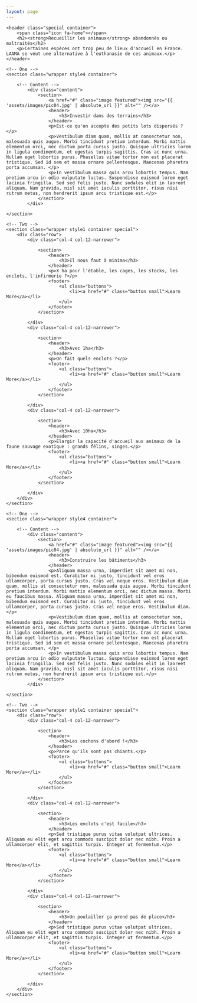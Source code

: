 ```yaml
---
layout: page
---
```

<article id="main">

    <header class="special container">
        <span class="icon fa-home"></span>
        <h2><strong>Recueillir les animaux</strong> abandonnés ou maltraités</h2>
        <p>Certaines espèces ont trop peu de lieux d'accueil en France. LAAMA se veut une alternative à l'euthanasie de ces animaux.</p>
    </header>

    <!-- One -->
    <section class="wrapper style4 container">

        <!-- Content -->
            <div class="content">
                <section>
                    <a href="#" class="image featured"><img src="{{ 'assets/images/pic04.jpg' | absolute_url }}" alt="" /></a>
                    <header>
                        <h3>Investir dans des terrains</h3>
                    </header>
                    <p>Est-ce qu'on accepte des petits lots dispersés ?</p>
                    <p>Vestibulum diam quam, mollis at consectetur non, malesuada quis augue. Morbi tincidunt pretium interdum. Morbi mattis elementum orci, nec dictum porta cursus justo. Quisque ultricies lorem in ligula condimentum, et egestas turpis sagittis. Cras ac nunc urna. Nullam eget lobortis purus. Phasellus vitae tortor non est placerat tristique. Sed id sem et massa ornare pellentesque. Maecenas pharetra porta accumsan. </p>
                    <p>In vestibulum massa quis arcu lobortis tempus. Nam pretium arcu in odio vulputate luctus. Suspendisse euismod lorem eget lacinia fringilla. Sed sed felis justo. Nunc sodales elit in laoreet aliquam. Nam gravida, nisl sit amet iaculis porttitor, risus nisi rutrum metus, non hendrerit ipsum arcu tristique est.</p>
                </section>
            </div>

    </section>

    <!-- Two -->
    <section class="wrapper style1 container special">
        <div class="row">
            <div class="col-4 col-12-narrower">

                <section>
                    <header>
                        <h3>Il nous faut à minima</h3>
                    </header>
                    <p>X ha pour l'étable, les cages, les stocks, les enclots, l'infirmerie ?</p>
                    <footer>
                        <ul class="buttons">
                            <li><a href="#" class="button small">Learn More</a></li>
                        </ul>
                    </footer>
                </section>

            </div>
            <div class="col-4 col-12-narrower">

                <section>
                    <header>
                        <h3>Avec 1ha</h3>
                    </header>
                    <p>On fait quels enclots ?</p>
                    <footer>
                        <ul class="buttons">
                            <li><a href="#" class="button small">Learn More</a></li>
                        </ul>
                    </footer>
                </section>

            </div>
            <div class="col-4 col-12-narrower">

                <section>
                    <header>
                        <h3>Avec 10ha</h3>
                    </header>
                    <p>Élargir la capacité d'accueil aux animaux de la faune sauvage exotique : grands félins, singes.</p>
                    <footer>
                        <ul class="buttons">
                            <li><a href="#" class="button small">Learn More</a></li>
                        </ul>
                    </footer>
                </section>

            </div>
        </div>
    </section>

    <!-- One -->
    <section class="wrapper style4 container">

        <!-- Content -->
            <div class="content">
                <section>
                    <a href="#" class="image featured"><img src="{{ 'assets/images/pic04.jpg' | absolute_url }}" alt="" /></a>
                    <header>
                        <h3>Construire les bâtiments</h3>
                    </header>
                    <p>Aliquam massa urna, imperdiet sit amet mi non, bibendum euismod est. Curabitur mi justo, tincidunt vel eros ullamcorper, porta cursus justo. Cras vel neque eros. Vestibulum diam quam, mollis at consectetur non, malesuada quis augue. Morbi tincidunt pretium interdum. Morbi mattis elementum orci, nec dictum massa. Morbi eu faucibus massa. Aliquam massa urna, imperdiet sit amet mi non, bibendum euismod est. Curabitur mi justo, tincidunt vel eros ullamcorper, porta cursus justo. Cras vel neque eros. Vestibulum diam.</p>
                    <p>Vestibulum diam quam, mollis at consectetur non, malesuada quis augue. Morbi tincidunt pretium interdum. Morbi mattis elementum orci, nec dictum porta cursus justo. Quisque ultricies lorem in ligula condimentum, et egestas turpis sagittis. Cras ac nunc urna. Nullam eget lobortis purus. Phasellus vitae tortor non est placerat tristique. Sed id sem et massa ornare pellentesque. Maecenas pharetra porta accumsan. </p>
                    <p>In vestibulum massa quis arcu lobortis tempus. Nam pretium arcu in odio vulputate luctus. Suspendisse euismod lorem eget lacinia fringilla. Sed sed felis justo. Nunc sodales elit in laoreet aliquam. Nam gravida, nisl sit amet iaculis porttitor, risus nisi rutrum metus, non hendrerit ipsum arcu tristique est.</p>
                </section>
            </div>

    </section>

    <!-- Two -->
    <section class="wrapper style1 container special">
        <div class="row">
            <div class="col-4 col-12-narrower">

                <section>
                    <header>
                        <h3>Les cochons d'abord !</h3>
                    </header>
                    <p>Parce qu'ils sont pas chiants.</p>
                    <footer>
                        <ul class="buttons">
                            <li><a href="#" class="button small">Learn More</a></li>
                        </ul>
                    </footer>
                </section>

            </div>
            <div class="col-4 col-12-narrower">

                <section>
                    <header>
                        <h3>Les enclots c'est facile</h3>
                    </header>
                    <p>Sed tristique purus vitae volutpat ultrices. Aliquam eu elit eget arcu commodo suscipit dolor nec nibh. Proin a ullamcorper elit, et sagittis turpis. Integer ut fermentum.</p>
                    <footer>
                        <ul class="buttons">
                            <li><a href="#" class="button small">Learn More</a></li>
                        </ul>
                    </footer>
                </section>

            </div>
            <div class="col-4 col-12-narrower">

                <section>
                    <header>
                        <h3>Un poulailler ça prend pas de place</h3>
                    </header>
                    <p>Sed tristique purus vitae volutpat ultrices. Aliquam eu elit eget arcu commodo suscipit dolor nec nibh. Proin a ullamcorper elit, et sagittis turpis. Integer ut fermentum.</p>
                    <footer>
                        <ul class="buttons">
                            <li><a href="#" class="button small">Learn More</a></li>
                        </ul>
                    </footer>
                </section>

            </div>
        </div>
    </section>

</article>